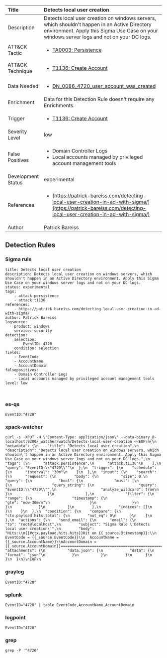 | Title                | Detects local user creation                                                                                                                                                 |
|:---------------------|:------------------------------------------------------------------------------------------------------------------------------------------------------------|
| Description          | Detects local user creation on windows servers, which shouldn't happen in an Active Directory environment. Apply this Sigma Use Case on your windows server logs and not on your DC logs.                                                                                                                                           |
| ATT&amp;CK Tactic    |  <ul><li>[TA0003: Persistence](https://attack.mitre.org/tactics/TA0003)</li></ul>  |
| ATT&amp;CK Technique | <ul><li>[T1136: Create Account](https://attack.mitre.org/techniques/T1136)</li></ul>  |
| Data Needed          | <ul><li>[DN_0086_4720_user_account_was_created](../Data_Needed/DN_0086_4720_user_account_was_created.md)</li></ul>  |
| Enrichment           |  Data for this Detection Rule doesn't require any Enrichments.  |
| Trigger              | <ul><li>[T1136: Create Account](../Triggers/T1136.md)</li></ul>  |
| Severity Level       | low |
| False Positives      | <ul><li>Domain Controller Logs</li><li>Local accounts managed by privileged account management tools</li></ul>  |
| Development Status   | experimental |
| References           | <ul><li>[https://patrick-bareiss.com/detecting-local-user-creation-in-ad-with-sigma/](https://patrick-bareiss.com/detecting-local-user-creation-in-ad-with-sigma/)</li></ul>  |
| Author               | Patrick Bareiss |


## Detection Rules

### Sigma rule

```
title: Detects local user creation
description: Detects local user creation on windows servers, which shouldn't happen in an Active Directory environment. Apply this Sigma Use Case on your windows server logs and not on your DC logs. 
status: experimental
tags:
    - attack.persistence
    - attack.t1136
references:
    - https://patrick-bareiss.com/detecting-local-user-creation-in-ad-with-sigma/ 
author: Patrick Bareiss
logsource:
    product: windows
    service: security
detection:
    selection:
        EventID: 4720
    condition: selection
fields:
    - EventCode
    - AccountName
    - AccountDomain
falsepositives: 
    - Domain Controller Logs
    - Local accounts managed by privileged account management tools
level: low



```





### es-qs
    
```
EventID:"4720"
```


### xpack-watcher
    
```
curl -s -XPUT -H \'Content-Type: application/json\' --data-binary @- localhost:9200/_watcher/watch/Detects-local-user-creation <<EOF\n{\n  "metadata": {\n    "title": "Detects local user creation",\n    "description": "Detects local user creation on windows servers, which shouldn\'t happen in an Active Directory environment. Apply this Sigma Use Case on your windows server logs and not on your DC logs.",\n    "tags": [\n      "attack.persistence",\n      "attack.t1136"\n    ],\n    "query": "EventID:\\"4720\\""\n  },\n  "trigger": {\n    "schedule": {\n      "interval": "30m"\n    }\n  },\n  "input": {\n    "search": {\n      "request": {\n        "body": {\n          "size": 0,\n          "query": {\n            "bool": {\n              "must": [\n                {\n                  "query_string": {\n                    "query": "EventID:\\"4720\\"",\n                    "analyze_wildcard": true\n                  }\n                }\n              ],\n              "filter": {\n                "range": {\n                  "timestamp": {\n                    "gte": "now-30m/m"\n                  }\n                }\n              }\n            }\n          }\n        },\n        "indices": []\n      }\n    }\n  },\n  "condition": {\n    "compare": {\n      "ctx.payload.hits.total": {\n        "not_eq": 0\n      }\n    }\n  },\n  "actions": {\n    "send_email": {\n      "email": {\n        "to": "root@localhost",\n        "subject": "Sigma Rule \'Detects local user creation\'",\n        "body": "Hits:\\n{{#ctx.payload.hits.hits}}Hit on {{_source.@timestamp}}:\\n    EventCode = {{_source.EventCode}}\\n  AccountName = {{_source.AccountName}}\\nAccountDomain = {{_source.AccountDomain}}================================================================================\\n{{/ctx.payload.hits.hits}}",\n        "attachments": {\n          "data.json": {\n            "data": {\n              "format": "json"\n            }\n          }\n        }\n      }\n    }\n  }\n}\nEOF\n
```


### graylog
    
```
EventID:"4720"
```


### splunk
    
```
EventID="4720" | table EventCode,AccountName,AccountDomain
```


### logpoint
    
```
EventID="4720"
```


### grep
    
```
grep -P '^4720'
```



